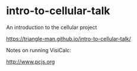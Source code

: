 # intro-to-cellular-talk
An introduction to the cellular project

https://triangle-man.github.io/intro-to-cellular-talk/

Notes on running VisiCalc:

http://www.pcjs.org

